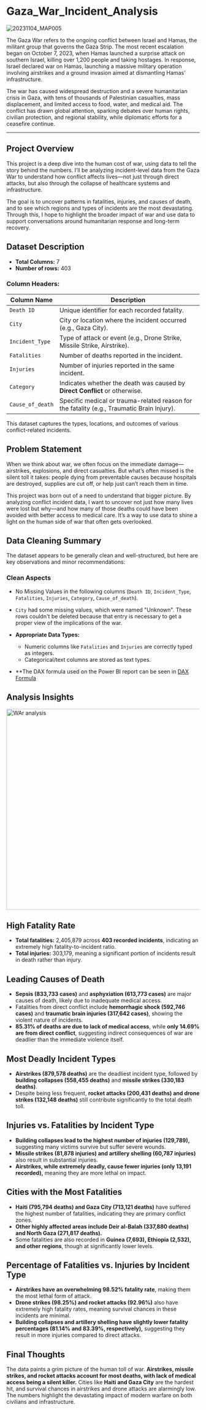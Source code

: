 # Gaza_War_Incident_Analysis

![20231104_MAP005](https://github.com/user-attachments/assets/eeb65953-7db1-4f84-b233-7f0c31806b4a)


The Gaza War refers to the ongoing conflict between Israel and Hamas, the militant group that governs the Gaza Strip. The most recent escalation began on October 7, 2023, when Hamas launched a surprise attack on southern Israel, killing over 1,200 people and taking hostages. In response, Israel declared war on Hamas, launching a massive military operation involving airstrikes and a ground invasion aimed at dismantling Hamas' infrastructure.

The war has caused widespread destruction and a severe humanitarian crisis in Gaza, with tens of thousands of Palestinian casualties, mass displacement, and limited access to food, water, and medical aid. The conflict has drawn global attention, sparking debates over human rights, civilian protection, and regional stability, while diplomatic efforts for a ceasefire continue.

---

## Project Overview
This project is a deep dive into the human cost of war, using data to tell the story behind the numbers. I’ll be analyzing incident-level data from the Gaza War to understand how conflict affects lives—not just through direct attacks, but also through the collapse of healthcare systems and infrastructure.

The goal is to uncover patterns in fatalities, injuries, and causes of death, and to see which regions and types of incidents are the most devastating. Through this, I hope to highlight the broader impact of war and use data to support conversations around humanitarian response and long-term recovery.


## Dataset Description

- **Total Columns:** 7  
- **Number of rows:** 403 

###  Column Headers:

| Column Name       | Description                                                                 |
|-------------------|-----------------------------------------------------------------------------|
| `Death ID`        | Unique identifier for each recorded fatality.                               |
| `City`           | City or location where the incident occurred (e.g., Gaza City).             |
| `Incident_Type`   | Type of attack or event (e.g., Drone Strike, Missile Strike, Airstrike).    |
| `Fatalities`      | Number of deaths reported in the incident.                                  |
| `Injuries`        | Number of injuries reported in the same incident.                           |
| `Category`        | Indicates whether the death was caused by **Direct Conflict** or otherwise. |
| `Cause_of_death`   | Specific medical or trauma-related reason for the fatality (e.g., Traumatic Brain Injury). |

This dataset captures the types, locations, and outcomes of various conflict-related incidents.


## Problem Statement

When we think about war, we often focus on the immediate damage—airstrikes, explosions, and direct casualties. But what’s often missed is the silent toll it takes: people dying from preventable causes because hospitals are destroyed, supplies are cut off, or help just can’t reach them in time.

This project was born out of a need to understand that bigger picture. By analyzing conflict incident data, I want to uncover not just how many lives were lost but why—and how many of those deaths could have been avoided with better access to medical care. It’s a way to use data to shine a light on the human side of war that often gets overlooked.

## Data Cleaning Summary

The dataset appears to be generally clean and well-structured, but here are key observations and minor recommendations:

### Clean Aspects
- No Missing Values in the following columns (`Death ID`, `Incident_Type`, `Fatalities`, `Injuries`, `Category`, `Cause_of_death`).
- `City` had some missing values, which were named "Unknown". These rows couldn't be deleted because that entry is necessary to get a proper view of the implications of the war.
- **Appropriate Data Types:** 
  - Numeric columns like `Fatalities` and `Injuries` are correctly typed as integers.
  - Categorical/text columns are stored as text types.

 - **The DAX formula used on the Power BI report can be seen in [DAX Formula](https://github.com/Chiagoziemchidera/Gaza-War-A-Data-Driven-Analysis-of-Conflict-and-Healthcare-Impact/blob/main/DAX%20Formula)

## Analysis Insights

<img width="524" alt="WAr analysis" src="https://github.com/user-attachments/assets/2731eda0-2164-4607-80ff-ee1566bf55fb" />


## High Fatality Rate  
- **Total fatalities:** 2,405,879 across **403 recorded incidents**, indicating an extremely high fatality-to-incident ratio.  
- **Total injuries:** 303,179, meaning a significant portion of incidents result in death rather than injury.

## Leading Causes of Death  
- **Sepsis (833,733 cases)** and **asphyxiation (613,773 cases)** are major causes of death, likely due to inadequate medical access.  
- Fatalities from direct conflict include **hemorrhagic shock (592,746 cases)** and **traumatic brain injuries (317,642 cases)**, showing the violent nature of incidents.  
- **85.31% of deaths are due to lack of medical access**, while **only 14.69% are from direct conflict**, suggesting indirect consequences of war are deadlier than the immediate violence itself.

## Most Deadly Incident Types  
- **Airstrikes (879,578 deaths)** are the deadliest incident type, followed by **building collapses (558,455 deaths)** and **missile strikes (330,183 deaths)**.  
- Despite being less frequent, **rocket attacks (200,431 deaths) and drone strikes (132,148 deaths)** still contribute significantly to the total death toll.

## Injuries vs. Fatalities by Incident Type  
- **Building collapses lead to the highest number of injuries (129,789),** suggesting many victims survive but suffer severe wounds.  
- **Missile strikes (81,878 injuries) and artillery shelling (60,787 injuries)** also result in substantial injuries.  
- **Airstrikes, while extremely deadly, cause fewer injuries (only 13,191 recorded),** meaning they are more lethal on impact.

## Cities with the Most Fatalities  
- **Haiti (795,794 deaths) and Gaza City (713,121 deaths)** have suffered the highest number of fatalities, indicating they are primary conflict zones.  
- **Other highly affected areas include Deir al-Balah (337,880 deaths) and North Gaza (271,817 deaths).**  
- Some fatalities are also recorded in **Guinea (7,693), Ethiopia (2,532), and other regions**, though at significantly lower levels.

## Percentage of Fatalities vs. Injuries by Incident Type  
- **Airstrikes have an overwhelming 98.52% fatality rate**, making them the most lethal form of attack.  
- **Drone strikes (98.25%) and rocket attacks (92.96%)** also have extremely high fatality rates, meaning survival chances in these incidents are minimal.  
- **Building collapses and artillery shelling have slightly lower fatality percentages (81.14% and 83.39%, respectively),** suggesting they result in more injuries compared to direct attacks.

## Final Thoughts  
The data paints a grim picture of the human toll of war. **Airstrikes, missile strikes, and rocket attacks account for most deaths, with lack of medical access being a silent killer.** Cities like **Haiti and Gaza City** are the hardest hit, and survival chances in airstrikes and drone attacks are alarmingly low. The numbers highlight the devastating impact of modern warfare on both civilians and infrastructure.
